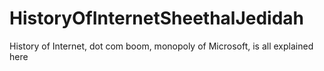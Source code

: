 # HistoryOfInternetSheethalJedidah
History of Internet, dot com boom, monopoly of Microsoft, is all explained here
